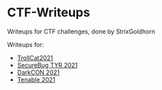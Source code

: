 # CTF-Writeups
Writeups for CTF challenges, done by StrixGoldhorn

Writeups for:
- [TrollCat2021](/TrollCat2021)
- [SecureBug TYR 2021](/SecureBugTYR2021)
- [DarkCON 2021](/DarkCON2021)
- [Tenable 2021](/Tenable2021)
